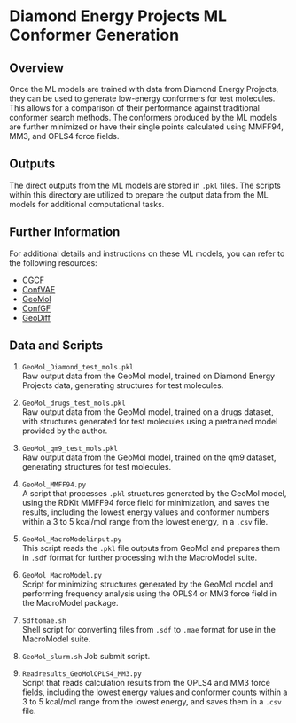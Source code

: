 # Diamond Energy Projects ML Conformer Generation

## Overview
Once the ML models are trained with data from Diamond Energy Projects, they can be used to generate low-energy conformers for test molecules. This allows for a comparison of their performance against traditional conformer search methods. The conformers produced by the ML models are further minimized or have their single points calculated using MMFF94, MM3, and OPLS4 force fields.

## Outputs
The direct outputs from the ML models are stored in `.pkl` files. The scripts within this directory are utilized to prepare the output data from the ML models for additional computational tasks.

## Further Information
For additional details and instructions on these ML models, you can refer to the following resources:

- [CGCF](https://github.com/MinkaiXu/CGCF-ConfGen)
- [ConfVAE](https://github.com/MinkaiXu/ConfVAE-ICML21)
- [GeoMol](https://github.com/PattanaikL/GeoMol)
- [ConfGF](https://github.com/DeepGraphLearning/ConfGF)
- [GeoDiff](https://github.com/MinkaiXu/GeoDiff)

## Data and Scripts

1. `GeoMol_Diamond_test_mols.pkl`  
   Raw output data from the GeoMol model, trained on Diamond Energy Projects data, generating structures for test molecules.

2. `GeoMol_drugs_test_mols.pkl`  
   Raw output data from the GeoMol model, trained on a drugs dataset, with structures generated for test molecules using a pretrained model provided by the author.

3. `GeoMol_qm9_test_mols.pkl`  
   Raw output data from the GeoMol model, trained on the qm9 dataset, generating structures for test molecules.

4. `GeoMol_MMFF94.py`  
   A script that processes `.pkl` structures generated by the GeoMol model, using the RDKit MMFF94 force field for minimization, and saves the results, including the lowest energy values and conformer numbers within a 3 to 5 kcal/mol range from the lowest energy, in a `.csv` file.

5. `GeoMol_MacroModelinput.py`  
   This script reads the `.pkl` file outputs from GeoMol and prepares them in `.sdf` format for further processing with the MacroModel suite.

6. `GeoMol_MacroModel.py`  
   Script for minimizing structures generated by the GeoMol model and performing frequency analysis using the OPLS4 or MM3 force field in the MacroModel package.

7. `Sdftomae.sh`  
   Shell script for converting files from `.sdf` to `.mae` format for use in the MacroModel suite.

8. `GeoMol_slurm.sh` 
   Job submit script.

9. `Readresults_GeoMolOPLS4_MM3.py`  
   Script that reads calculation results from the OPLS4 and MM3 force fields, including the lowest energy values and conformer counts within a 3 to 5 kcal/mol range from the lowest energy, and saves them in a `.csv` file.

